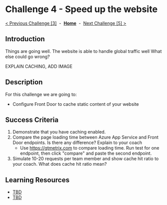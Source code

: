 # Challenge 4 - Speed up the website

[< Previous Challenge [3]](./Challenge03.md)&nbsp;&nbsp;-&nbsp;&nbsp;**[Home](../README.md)**&nbsp;&nbsp;-&nbsp;&nbsp;[Next Challenge [5] >](./Challenge05.md)

## Introduction

Things are going well.  The website is able to handle global traffic well  What else could go wrong?

EXPLAIN CACHING, ADD IMAGE

<!---

[//]: <> (Caching is the concept of storing a response from your website for a configured period of time. It can greatly increase the end client performance and website utilizations. CDN level Caching caches the ***entire*** HTTP request, including cookies and headers. First, take a read of the [What is a CDN?](./whatiscdn.md article, as Azure Front Door is a Dynamic Site Acceleration CDN Service.  And) 
-->

## Description

For this challenge we are going to: 
- Configure Front Door to cache static content of your website


## Success Criteria

1. Demonstrate that you have caching enabled.
2. Compare the page loading time between Azure App Service and Front Door endpoints. Is there any difference? Explain to your coach
   - Use https://gtmetrix.com to compare loading time. Run test for one endpoint, then click "compare" and paste the second endpoint.
4. Simulate 10-20 requests per team member and show cache hit ratio to your coach. What does cache hit ratio mean?

## Learning Resources

- [TBD](https://docs.microsoft.com/en-us/azure/storage/blobs/storage-blobs-introduction)
- [TBD](https://azure.microsoft.com/en-us/features/storage-explorer/)


